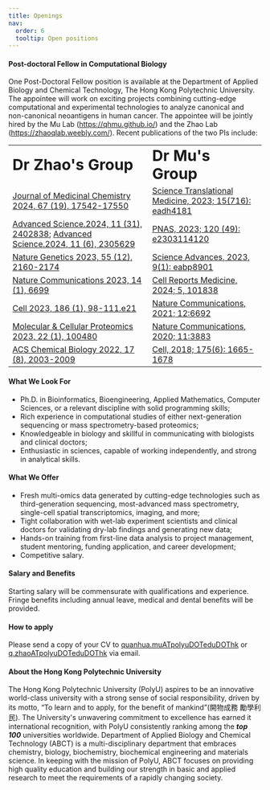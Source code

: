 ```yaml
---
title: Openings
nav:
  order: 6
  tooltip: Open positions
---
```


#### Post-doctoral Fellow in Computational Biology
One Post-Doctoral Fellow position is available at the Department of Applied Biology and Chemical Technology, The Hong Kong Polytechnic University. The appointee will work on exciting projects combining cutting-edge computational and experimental technologies to analyze canonical and non-canonical neoantigens in human cancer. The appointee will be jointly hired by the Mu Lab (https://qhmu.github.io/) and the Zhao Lab (https://zhaoqlab.weebly.com/). Recent publications of the two PIs include:
<table border="0">
 <tr>
    <td><b style="font-size:30px">Dr Zhao's Group</b></td>
    <td><b style="font-size:30px">Dr Mu's Group</b></td>
 </tr>
 <tr>
    <td><a href="https://pubs.acs.org/doi/abs/10.1021/acs.jmedchem.4c01463">Journal of Medicinal Chemistry 2024, 67 (19), 17542-17550</a></td>
    <td><a href="https://www.science.org/doi/10.1126/scitranslmed.adh4181">Science Translational Medicine, 2023; 15(716): eadh4181</a></td>
 </tr>
 <tr>
    <td><a href="https://onlinelibrary.wiley.com/doi/full/10.1002/advs.202402838">Advanced Science.2024, 11 (31), 2402838</a>; <a href="https://onlinelibrary.wiley.com/doi/full/10.1002/advs.202305629">Advanced Science.2024, 11 (6), 2305629</a></td>
    <td><a href="https://www.pnas.org/doi/10.1073/pnas.2303114120">PNAS, 2023; 120 (49): e2303114120</a> </td>
 </tr>
 <tr>
    <td><a href="https://www.nature.com/articles/s41588-023-01561-1">Nature Genetics 2023, 55 (12), 2160-2174</a></td>
    <td><a href="https://www.science.org/doi/full/10.1126/sciadv.abp8901">Science Advances, 2023, 9(1): eabp8901</a></td>
 </tr>
 <tr>
    <td><a href="https://www.nature.com/articles/s41467-023-42360-w">Nature Communications 2023, 14 (1), 6699</a></td>
    <td><a href="https://www.cell.com/cell-reports-medicine/fulltext/S2666-3791(24)00609-8">Cell Reports Medicine, 2024; 5, 101838</a></td>
 </tr>
 <tr>
    <td><a href="https://www.cell.com/cell/fulltext/S0092-8674(22)01521-5">Cell 2023, 186 (1), 98-111.e21</a></td>
    <td><a href="https://www.nature.com/articles/s41467-021-27017-w">Nature Communications, 2021; 12:6692</a></td>
 </tr>
 <tr>
    <td><a href="https://www.mcponline.org/article/S1535-9476(22)00288-2">Molecular & Cellular Proteomics 2023, 22 (1), 100480</a></td>
    <td><a href="https://www.nature.com/articles/s41467-020-17717-0">Nature Communications, 2020; 11:3883</a></td>
 </tr>
 <tr>
    <td><a href="https://pubs.acs.org/doi/abs/10.1021/acschembio.2c00011">ACS Chemical Biology 2022, 17 (8), 2003-2009</a></td>
    <td><a href="https://www.cell.com/cell/fulltext/S0092-8674(18)31250-9">Cell, 2018; 175(6): 1665-1678</a></td>
 </tr>
</table>

#### What We Look For
- Ph.D. in Bioinformatics, Bioengineering, Applied Mathematics, Computer Sciences, or a relevant discipline with solid programming skills;
- Rich experience in computational studies of either next-generation sequencing or mass spectrometry-based proteomics;
- Knowledgeable in biology and skillful in communicating with biologists and clinical doctors;
- Enthusiastic in sciences, capable of working independently, and strong in analytical skills.


#### What We Offer
- Fresh multi-omics data generated by cutting-edge technologies such as third-generation sequencing, most-advanced mass spectrometry, single-cell spatial transcriptomics, imaging, and more;
- Tight collaboration with wet-lab experiment scientists and clinical doctors for validating dry-lab findings and generating new data;
- Hands-on training from first-line data analysis to project management, student mentoring, funding application, and career development;
- Competitive salary.

#### Salary and Benefits
Starting salary will be commensurate with qualifications and experience. Fringe benefits including annual leave, medical and dental benefits will be provided.


#### How to apply
Please send a copy of your CV to [quanhua.muATpolyuDOTeduDOThk](mailto:quanhua.mu@polyu.edu.hk) or [q.zhaoATpolyuDOTeduDOThk](mailto:q.zhao@polyu.edu.hk) via email.

#### About the Hong Kong Polytechnic University
The Hong Kong Polytechnic University (PolyU) aspires to be an innovative world-class university with a strong sense of social responsibility, driven by its motto, “To learn and to apply, for the benefit of mankind”(開物成務 勵學利民). The University's unwavering commitment to excellence has earned it international recognition, with PolyU consistently ranking among the ***top 100*** universities worldwide. Department of Applied Biology and Chemical Technology (ABCT) is a multi-disciplinary department that embraces chemistry, biology, biochemistry, biochemical engineering and materials science. In keeping with the mission of PolyU, ABCT focuses on providing high quality education and building our strength in basic and applied research to meet the requirements of a rapidly changing society.

